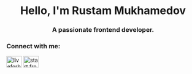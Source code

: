 <h1 align="center">Hello, I'm Rustam Mukhamedov</h1>
<h3 align="center">A passionate frontend developer.</h3>

<h3 align="left">Connect with me:</h3>
<p align="left">
<a href="https://linkedin.com/in/liveforblaze" target="blank"><img align="center" src="https://raw.githubusercontent.com/rahuldkjain/github-profile-readme-generator/master/src/images/icons/Social/linked-in-alt.svg" alt="liveforblaze" height="30" width="40" /></a>
<a href="https://instagram.com/start.frontend" target="blank"><img align="center" src="https://raw.githubusercontent.com/rahuldkjain/github-profile-readme-generator/master/src/images/icons/Social/instagram.svg" alt="start.frontend" height="30" width="40" /></a>
</p>

<!--
**LiveForBlaze/LiveForBlaze** is a ✨ _special_ ✨ repository because its `README.md` (this file) appears on your GitHub profile.

Here are some ideas to get you started:

- 🔭 I’m currently working on ...
- 🌱 I’m currently learning ...
- 👯 I’m looking to collaborate on ...
- 🤔 I’m looking for help with ...
- 💬 Ask me about ...
- 📫 How to reach me: ...
- 😄 Pronouns: ...
- ⚡ Fun fact: ...
-->
